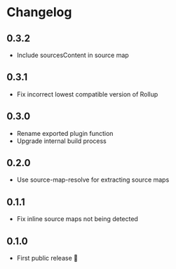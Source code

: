 # Changelog

## 0.3.2

* Include sourcesContent in source map

## 0.3.1

* Fix incorrect lowest compatible version of Rollup

## 0.3.0

* Rename exported plugin function
* Upgrade internal build process

## 0.2.0

* Use source-map-resolve for extracting source maps

## 0.1.1

* Fix inline source maps not being detected

## 0.1.0

* First public release 🎉
